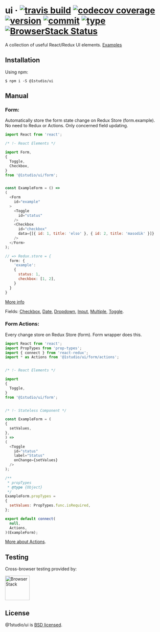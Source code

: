 # ui &middot; [![travis build](https://img.shields.io/travis/roberto404/ui.svg)](https://travis-ci.org/roberto404/ui) [![codecov coverage](https://img.shields.io/codecov/c/github/roberto404/ui.svg)](https://codecov.io/gh/roberto404/ui) [![version](https://img.shields.io/npm/v/@1studio/ui.svg)](http://npm.im/@1studio/ui) [![commit](https://img.shields.io/badge/commitizen-friendly-brightgreen.svg)](http://commitizen.github.io/cz-cli/) [![type](https://img.shields.io/badge/type%20checking-flow-yellow.svg)](https://flow.org/) [![BrowserStack Status](https://automate.browserstack.com/badge.svg?badge_key=aTd0NExIVkRlU1paUE9wb28wZ29ZeldnYkhCSEh1ZFduMm80NkpabHBjdz0tLVJXQWM2aFBDNWlsdE5sK0tiakl0bHc9PQ==--4107ce3902fc6062c0099cef44e9051b637f7b96)](https://automate.browserstack.com/public-build/aTd0NExIVkRlU1paUE9wb28wZ29ZeldnYkhCSEh1ZFduMm80NkpabHBjdz0tLVJXQWM2aFBDNWlsdE5sK0tiakl0bHc9PQ==--4107ce3902fc6062c0099cef44e9051b637f7b96)

A collection of useful React/Redux UI elements. [Examples](https://roberto404.github.io/ui/)

## Installation

Using npm:
```shell
$ npm i -S @1studio/ui
```

## Manual

### Form:

Automatically store the form state change on Redux Store (form.example). No need to Redux or Actions. Only concerned field updating.

```javascript
import React from 'react';

/* !- React Elements */

import Form,
{
  Toggle,
  Checkbox,
}
from '@1studio/ui/form';


const ExampleForm = () =>
(
  <Form
    id="example"
  >
    <Toggle
      id="status"
    />
    <Checkbox
      id="checkbox"
      data={[{ id: 1, title: 'elso' }, { id: 2, title: 'masodik' }]}
    />
  </Form>
);

// => Redux.store = {
  form: {
    'example':
    {
      status: 1,
      checkbox: [1, 2],
    }
  }
}
```
[More info](./docs/form.md)

Fields: [Checkbox](./docs/checkbox.md), [Date](./docs/date.md), [Dropdown](./docs/dropdown.md), [Input](./docs/input.md), [Multiple](./docs/multiple.md), [Toggle](./docs/toggle.md).


### Form Actions:

Every change store on Redux Store (form). Form wrapper does this.

```javascript
import React from 'react';
import PropTypes from 'prop-types';
import { connect } from 'react-redux';
import * as Actions from '@1studio/ui/form/actions';


/* !- React Elements */

import
{
  Toggle,
}
from '@1studio/ui/form';


/* !- Stateless Component */

const ExampleForm = (
{
  setValues,
},
) =>
(
  <Toggle
    id="status"
    label="Status"
    onChange={setValues}
  />
);

/**
 * propTypes
 * @type {Object}
 */
ExampleForm.propTypes =
{
  setValues: PropTypes.func.isRequired,
};

export default connect(
  null,
  Actions,
)(ExampleForm);
```

[More about Actions](./MANUAL.md).

## Testing

Cross-browser testing provided by:

<a href="http://browserstack.com"><img height="80" src="https://roberto404.github.io/ui/images/browserstack.png" alt="BrowserStack"></a>

## License

@1studio/ui is [BSD licensed](./LICENSE).
